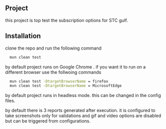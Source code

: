 ## Project
this project is top test the subscription options for STC gulf.

## Installation

clone the repo and run the following command

```bash
  mvn clean test
```
by default project runs on Google Chrome . if you want it to run on a different browser use the follwoing commands

```bash
  mvn clean test -DtargetBrowserName = firefox
  mvn clean test -DtargetBrowserName = MicrosoftEdge
```
by default project runs in headless mode. this can be changed in the config files.

by default there is 3 reports generated after execution. it is configured to take screenshots only for validations and gif and video options are disabled but can be triggered from configurations.
